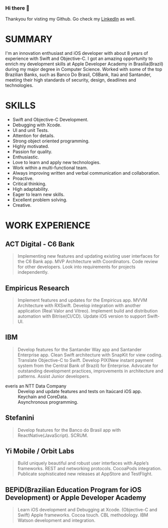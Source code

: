 ### Hi there 👋
Thankyou for visting my Github.
Go check my [LinkedIn](https://www.linkedin.com/in/lynnsouz/) as well.

# SUMMARY
I'm an innovation enthusiast and iOS developer with about 8 years of experience with Swift and Objective-C. I got an amazing opportunity to enrich my development skills at Apple Developer Academy in Brasília(Brazil) during my major degree in Computer Science.
Worked with some of the top Brazilian Banks, such as Banco Do Brasil, C6Bank, Itaú and Santander, meeting their high standards of security, design, deadlines and technologies.

# SKILLS
- Swift and Objective-C Development.
- Debugging with Xcode.
- UI and unit Tests.
- Attention for details.
- Strong object oriented programming.
- Highly motivated.
- Passion for quality.
- Enthusiastic.
- Love to learn and apply new technologies.
- Work within a multi-functional team.
- Always improving written and verbal communication and collaboration.
- Proactive.
- Critical thinking.
- High adaptability.
- Eager to learn new skills.
- Excellent problem solving.
- Creative.

# WORK EXPERIENCE
## ACT Digital - C6 Bank
> Implementing new features and updating existing user interfaces for the C6 Bank app.
> MVP Architecture with Coordinators.
> Code review for other developers.
> Look into requirements for projects independently.
> 

## Empiricus Research
> Implement features and updates for the Empiricus app.
> MVVM Architecture with RXSwift.
> Develop integration with another application (Real Valor and Vitreo).
> Implement build and distribution automation with Bitrise(CI/CD).
> Update iOS version to support Swift-UI.
> 

## IBM
> Develop features for the Santander Way app and Santander Enterprise app.
> Clean Swift architecture with SnapKit for view coding.
> Translate Objective-C to Swift.
> Develop PIX(New instant payment system from the Central Bank of Brazil) for Enterprise.
> Advocate for outstanding development practices, improvements in architecture and
patterns.
> Assist Junior developers.
> 

<dl>
  <dt> everis an NTT Data Company</dt>
    <dd>Develop and update features and tests on Itaúcard iOS app.</dd>
    <dd>Keychain and CoreData.</dd>
    <dd>Asynchronous programming.</dd>
</dl>

## Stefanini
> Develop features for the Banco do Brasil app with ReactNative(JavaScript).
> SCRUM.

## Yi Mobile / Orbit Labs
> Build uniquely beautiful and robust user interfaces with Apple’s frameworks.
> REST and networking protocols.
> CocoaPods integration.
> Publicate sophisticated new releases at AppStore and TestFlight.
> 

## BEPiD(Brazilian Education Program for iOS Development) or Apple Developer Academy
> Learn iOS development and Debugging at Xcode. (Objective-C and Swift)
> Apple frameworks.
> Cocoa touch.
> CBL methodology.
> IBM Watson development and integration.
> 
